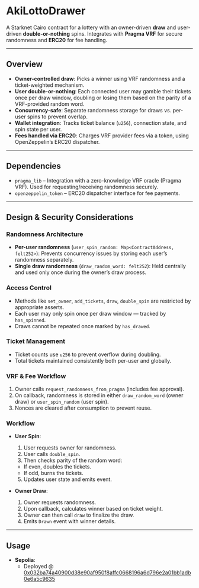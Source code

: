 # AkiLottoDrawer

A Starknet Cairo contract for a lottery with an owner-driven **draw** and user-driven **double-or-nothing** spins.
Integrates with **Pragma VRF** for secure randomness and **ERC20** for fee handling.

---

## Overview

- **Owner-controlled draw**:
  Picks a winner using VRF randomness and a ticket-weighted mechanism.
- **User double-or-nothing**:
  Each connected user may gamble their tickets once per draw window, doubling or losing them based on the parity of a VRF-provided random word.
- **Concurrency-safe**:
  Separate randomness storage for draws vs. per-user spins to prevent overlap.
- **Wallet integration**:
  Tracks ticket balance (`u256`), connection state, and spin state per user.
- **Fees handled via ERC20**:
  Charges VRF provider fees via a token, using OpenZeppelin’s ERC20 dispatcher.

---

## Dependencies

- `pragma_lib` – Integration with a zero-knowledge VRF oracle (Pragma VRF). Used for requesting/receiving randomness securely.
- `openzeppelin_token` – ERC20 dispatcher interface for fee payments.

---

## Design & Security Considerations

### Randomness Architecture

- **Per-user randomness** (`user_spin_random: Map<ContractAddress, felt252>`):
  Prevents concurrency issues by storing each user’s randomness separately.
- **Single draw randomness** (`draw_random_word: felt252`):
  Held centrally and used only once during the owner’s draw process.

### Access Control

- Methods like `set_owner`, `add_tickets`, `draw`, `double_spin` are restricted by appropriate asserts.
- Each user may only spin once per draw window — tracked by `has_spinned`.
- Draws cannot be repeated once marked by `has_drawed`.

### Ticket Management

- Ticket counts use `u256` to prevent overflow during doubling.
- Total tickets maintained consistently both per-user and globally.

### VRF & Fee Workflow

1. Owner calls `request_randomness_from_pragma` (includes fee approval).
2. On callback, randomness is stored in either `draw_random_word` (owner draw) or `user_spin_random` (user spin).
3. Nonces are cleared after consumption to prevent reuse.

### Workflow

- **User Spin**:
  1. User requests owner for randomness.
  2. User calls `double_spin`.
  4. Then checks parity of the random word:
    - If even, doubles the tickets.
    - If odd, burns the tickets.
  5. Updates user state and emits event.

- **Owner Draw**:
  1. Owner requests randomness.
  2. Upon callback, calculates winner based on ticket weight.
  3. Owner can then call `draw` to finalize the draw.
  4. Emits `Drawn` event with winner details.

---

## Usage

- **Sepolia**:
  - Deployed @ [0x032ba74a40900d38e90af950f8affc0668196a6d796e2a01bb1adb0e6a5c9635](https://sepolia.voyager.online/contract/0x032ba74a40900d38e90af950f8affc0668196a6d796e2a01bb1adb0e6a5c9635)
